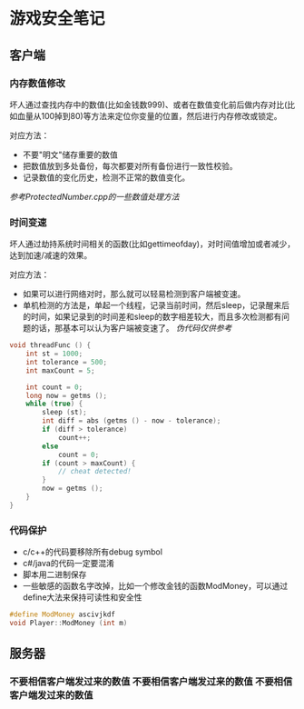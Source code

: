 # 游戏安全笔记

## 客户端

### 内存数值修改
坏人通过查找内存中的数值(比如金钱数999)、或者在数值变化前后做内存对比(比如血量从100掉到80)等方法来定位你变量的位置，然后进行内存修改或锁定。

对应方法：
* 不要"明文"储存重要的数值
* 把数值放到多处备份，每次都要对所有备份进行一致性校验。
* 记录数值的变化历史，检测不正常的数值变化。

*参考ProtectedNumber.cpp的一些数值处理方法*

### 时间变速
坏人通过劫持系统时间相关的函数(比如gettimeofday)，对时间值增加或者减少，达到加速/减速的效果。

对应方法：
* 如果可以进行网络对时，那么就可以轻易检测到客户端被变速。
* 单机检测的方法是，单起一个线程，记录当前时间，然后sleep，记录醒来后的时间，如果记录到的时间差和sleep的数字相差较大，而且多次检测都有问题的话，那基本可以认为客户端被变速了。
*伪代码仅供参考*
```c++
void threadFunc () {
	int st = 1000;
	int tolerance = 500;
	int maxCount = 5;

	int count = 0;
	long now = getms ();
	while (true) {
		sleep (st);
		int diff = abs (getms () - now - tolerance);
		if (diff > tolerance)
			count++;
		else
			count = 0;
		if (count > maxCount) {
			// cheat detected!
		}
		now = getms ();
	}
}
```

### 代码保护
* c/c++的代码要移除所有debug symbol
* c#/java的代码一定要混淆
* 脚本用二进制保存
* 一些敏感的函数名字改掉，比如一个修改金钱的函数ModMoney，可以通过define大法来保持可读性和安全性
```c++
#define ModMoney ascivjkdf
void Player::ModMoney (int m)
```

## 服务器

### 不要相信客户端发过来的数值 不要相信客户端发过来的数值 不要相信客户端发过来的数值
